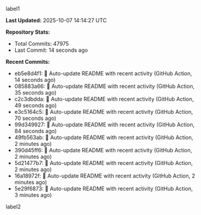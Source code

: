 
label1 
<!-- ACTIVITY_START -->
**Last Updated:** 2025-10-07 14:14:27 UTC

**Repository Stats:**
- Total Commits: 47975
- Last Commit: 14 seconds ago

**Recent Commits:**
- eb5e8d4f1: 🤖 Auto-update README with recent activity (GitHub Action, 14 seconds ago)
- 085883a66: 🤖 Auto-update README with recent activity (GitHub Action, 35 seconds ago)
- c2c3dbdda: 🤖 Auto-update README with recent activity (GitHub Action, 49 seconds ago)
- e3c5164c5: 🤖 Auto-update README with recent activity (GitHub Action, 70 seconds ago)
- 99d349927: 🤖 Auto-update README with recent activity (GitHub Action, 84 seconds ago)
- 49fb563ab: 🤖 Auto-update README with recent activity (GitHub Action, 2 minutes ago)
- 390d45ff6: 🤖 Auto-update README with recent activity (GitHub Action, 2 minutes ago)
- 5d21477b7: 🤖 Auto-update README with recent activity (GitHub Action, 2 minutes ago)
- 16a18972f: 🤖 Auto-update README with recent activity (GitHub Action, 2 minutes ago)
- 5e29f6873: 🤖 Auto-update README with recent activity (GitHub Action, 3 minutes ago)
<!-- ACTIVITY_END -->

label2
